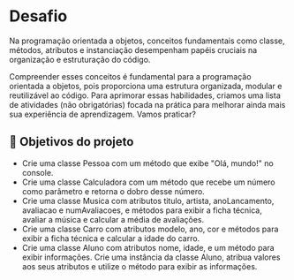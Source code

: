 # Desafio

Na programação orientada a objetos, conceitos fundamentais como classe, métodos, atributos e instanciação desempenham papéis cruciais na organização e estruturação do código.

Compreender esses conceitos é fundamental para a programação orientada a objetos, pois proporciona uma estrutura organizada, modular e reutilizável ao código. Para aprimorar essas habilidades, criamos uma lista de atividades (não obrigatórias) focada na prática para melhorar ainda mais sua experiência de aprendizagem. Vamos praticar?

## 🔨 Objetivos do projeto

- Crie uma classe Pessoa com um método que exibe "Olá, mundo!" no console.
- Crie uma classe Calculadora com um método que recebe um número como parâmetro e retorna o dobro desse número.
- Crie uma classe Musica com atributos titulo, artista, anoLancamento, avaliacao e numAvaliacoes, e métodos para exibir a ficha técnica, avaliar a música e calcular a média de avaliações.
- Crie uma classe Carro com atributos modelo, ano, cor e métodos para exibir a ficha técnica e calcular a idade do carro.
- Crie uma classe Aluno com atributos nome, idade, e um método para exibir informações. Crie uma instância da classe Aluno, atribua valores aos seus atributos e utilize o método para exibir as informações.
